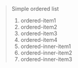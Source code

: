 > Simple ordered list
> 
> 1. ordered-item1
> 2. ordered-item2
> 3. ordered-item3
> 4. ordered-item4
>   1. ordered-inner-item1
>   2. ordered-inner-item2
>   3. ordered-inner-item3